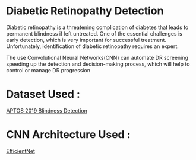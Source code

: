 # Diabetic Retinopathy Detection

Diabetic retinopathy is a threatening complication of diabetes that leads to permanent blindness
if left untreated. One of the essential challenges is early detection, which is very important for successful treatment. Unfortunately, identification of diabetic retinopathy requires an expert.

The use Convolutional Neural Networks(CNN) can automate DR screening speeding up the detection and decision-making process, which will help to control or manage DR progression

# Dataset Used :

[APTOS 2019 Blindness Detection](https://www.kaggle.com/c/aptos2019-blindness-detection)

# CNN Architecture Used :

[EfficientNet](https://arxiv.org/abs/1905.11946)
